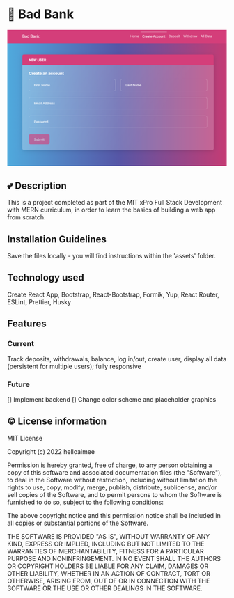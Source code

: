 # :bank: Bad Bank

<img src="./BadBankPreview.png" alt="Bad Bank Old Version" style="display: inline-block; margin: 0 auto; max-width: 100%">

## :two_hearts: Description

This is a project completed as part of the MIT xPro Full Stack Development with MERN curriculum, in order to learn the basics of building a web app from scratch. 

## Installation Guidelines

Save the files locally - you will find instructions within the 'assets' folder. 

## Technology used

Create React App, Bootstrap, React-Bootstrap, Formik, Yup, React Router, ESLint, Prettier, Husky

## Features
### Current
Track deposits, withdrawals, balance, log in/out, create user, display all data (persistent for multiple users); fully responsive

### Future
[] Implement backend
[] Change color scheme and placeholder graphics

## :copyright: License information
MIT License

Copyright (c) 2022 helloaimee

Permission is hereby granted, free of charge, to any person obtaining a copy
of this software and associated documentation files (the "Software"), to deal
in the Software without restriction, including without limitation the rights
to use, copy, modify, merge, publish, distribute, sublicense, and/or sell
copies of the Software, and to permit persons to whom the Software is
furnished to do so, subject to the following conditions:

The above copyright notice and this permission notice shall be included in all
copies or substantial portions of the Software.

THE SOFTWARE IS PROVIDED "AS IS", WITHOUT WARRANTY OF ANY KIND, EXPRESS OR
IMPLIED, INCLUDING BUT NOT LIMITED TO THE WARRANTIES OF MERCHANTABILITY,
FITNESS FOR A PARTICULAR PURPOSE AND NONINFRINGEMENT. IN NO EVENT SHALL THE
AUTHORS OR COPYRIGHT HOLDERS BE LIABLE FOR ANY CLAIM, DAMAGES OR OTHER
LIABILITY, WHETHER IN AN ACTION OF CONTRACT, TORT OR OTHERWISE, ARISING FROM,
OUT OF OR IN CONNECTION WITH THE SOFTWARE OR THE USE OR OTHER DEALINGS IN THE
SOFTWARE.
